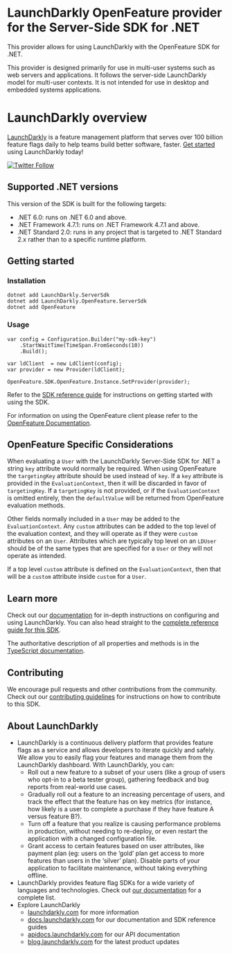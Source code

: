 # LaunchDarkly OpenFeature provider for the Server-Side SDK for .NET

This provider allows for using LaunchDarkly with the OpenFeature SDK for .NET.

This provider is designed primarily for use in multi-user systems such as web servers and applications. It follows the server-side LaunchDarkly model for multi-user contexts. It is not intended for use in desktop and embedded systems applications.

# LaunchDarkly overview

[LaunchDarkly](https://www.launchdarkly.com) is a feature management platform that serves over 100 billion feature flags daily to help teams build better software, faster. [Get started](https://docs.launchdarkly.com/home/getting-started) using LaunchDarkly today!

[![Twitter Follow](https://img.shields.io/twitter/follow/launchdarkly.svg?style=social&label=Follow&maxAge=2592000)](https://twitter.com/intent/follow?screen_name=launchdarkly)

## Supported .NET versions

This version of the SDK is built for the following targets:
* .NET 6.0: runs on .NET 6.0 and above.
* .NET Framework 4.7.1: runs on .NET Framework 4.7.1 and above.
* .NET Standard 2.0: runs in any project that is targeted to .NET Standard 2.x rather than to a specific runtime platform.

## Getting started

### Installation

```
dotnet add LaunchDarkly.ServerSdk
dotnet add LaunchDarkly.OpenFeature.ServerSdk
dotnet add OpenFeature
```

### Usage
```
var config = Configuration.Builder("my-sdk-key")
    .StartWaitTime(TimeSpan.FromSeconds(10))
    .Build();

var ldClient  = new LdClient(config);
var provider = new Provider(ldClient);

OpenFeature.SDK.OpenFeature.Instance.SetProvider(provider);
```

Refer to the [SDK reference guide](https://docs.launchdarkly.com/sdk/server-side/node-js) for instructions on getting started with using the SDK.

For information on using the OpenFeature client please refer to the [OpenFeature Documentation](https://docs.openfeature.dev/docs/reference/concepts/evaluation-api/).

## OpenFeature Specific Considerations

When evaluating a `User` with the LaunchDarkly Server-Side SDK for .NET a string `key` attribute would normally be required. When using OpenFeature the `targetingKey` attribute should be used instead of `key`. If a `key` attribute is provided in the `EvaluationContext`, then it will be discarded in favor of `targetingKey`. If a `targetingKey` is not provided, or if the `EvaluationContext` is omitted entirely, then the `defaultValue` will be returned from OpenFeature evaluation methods.

Other fields normally included in a `User` may be added to the `EvaluationContext`. Any `custom` attributes can be added to the top level of the evaluation context, and they will operate as if they were `custom` attributes on an `User`. Attributes which are typically top level on an `LDUser` should be of the same types that are specified for a `User` or they will not operate as intended.

If a top level `custom` attribute is defined on the `EvaluationContext`, then that will be a `custom` attribute inside `custom` for a `User`.

## Learn more

Check out our [documentation](http://docs.launchdarkly.com) for in-depth instructions on configuring and using LaunchDarkly. You can also head straight to the [complete reference guide for this SDK](https://docs.launchdarkly.com/sdk/server-side/node-js).

The authoritative description of all properties and methods is in the [TypeScript documentation](https://launchdarkly.github.io/node-server-sdk/).

## Contributing

We encourage pull requests and other contributions from the community. Check out our [contributing guidelines](CONTRIBUTING.md) for instructions on how to contribute to this SDK.

## About LaunchDarkly

* LaunchDarkly is a continuous delivery platform that provides feature flags as a service and allows developers to iterate quickly and safely. We allow you to easily flag your features and manage them from the LaunchDarkly dashboard.  With LaunchDarkly, you can:
    * Roll out a new feature to a subset of your users (like a group of users who opt-in to a beta tester group), gathering feedback and bug reports from real-world use cases.
    * Gradually roll out a feature to an increasing percentage of users, and track the effect that the feature has on key metrics (for instance, how likely is a user to complete a purchase if they have feature A versus feature B?).
    * Turn off a feature that you realize is causing performance problems in production, without needing to re-deploy, or even restart the application with a changed configuration file.
    * Grant access to certain features based on user attributes, like payment plan (eg: users on the ‘gold’ plan get access to more features than users in the ‘silver’ plan). Disable parts of your application to facilitate maintenance, without taking everything offline.
* LaunchDarkly provides feature flag SDKs for a wide variety of languages and technologies. Check out [our documentation](https://docs.launchdarkly.com/sdk) for a complete list.
* Explore LaunchDarkly
    * [launchdarkly.com](https://www.launchdarkly.com/ "LaunchDarkly Main Website") for more information
    * [docs.launchdarkly.com](https://docs.launchdarkly.com/  "LaunchDarkly Documentation") for our documentation and SDK reference guides
    * [apidocs.launchdarkly.com](https://apidocs.launchdarkly.com/  "LaunchDarkly API Documentation") for our API documentation
    * [blog.launchdarkly.com](https://blog.launchdarkly.com/  "LaunchDarkly Blog Documentation") for the latest product updates
